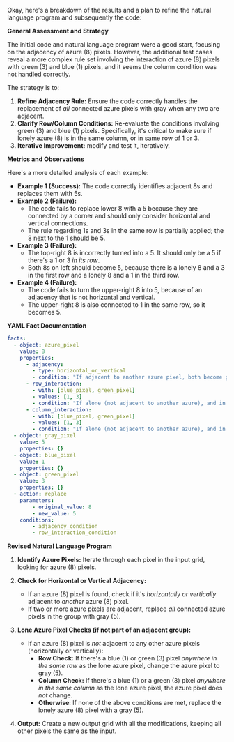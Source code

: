 Okay, here's a breakdown of the results and a plan to refine the natural language program and subsequently the code:

**General Assessment and Strategy**

The initial code and natural language program were a good start, focusing on the adjacency of azure (8) pixels. However, the additional test cases reveal a more complex rule set involving the interaction of azure (8) pixels with green (3) and blue (1) pixels, and it seems the column condition was not handled correctly.

The strategy is to:

1.  **Refine Adjacency Rule:** Ensure the code correctly handles the replacement of *all* connected azure pixels with gray when any two are adjacent.
2.  **Clarify Row/Column Conditions:** Re-evaluate the conditions involving green (3) and blue (1) pixels. Specifically, it's critical to make sure if lonely azure (8) is in the same column, or in same row of 1 or 3.
3.  **Iterative Improvement:** modify and test it, iteratively.

**Metrics and Observations**

Here's a more detailed analysis of each example:

*   **Example 1 (Success):** The code correctly identifies adjacent 8s and replaces them with 5s.
*   **Example 2 (Failure):**
    *   The code fails to replace lower 8 with a 5 because they are connected by a corner and should only consider horizontal and vertical connections.
    *   The rule regarding 1s and 3s in the same row is partially applied; the 8 next to the 1 should be 5.
*   **Example 3 (Failure):**
    *   The top-right 8 is incorrectly turned into a 5. It should only be a 5 if there's a 1 or 3 *in its row*.
    *   Both 8s on left should become 5, because there is a lonely 8 and a 3 in the first row and a lonely 8 and a 1 in the third row.
*   **Example 4 (Failure):**
    *   The code fails to turn the upper-right 8 into 5, because of an adjacency that is not horizontal and vertical.
    *   The upper-right 8 is also connected to 1 in the same row, so it becomes 5.

**YAML Fact Documentation**


```yaml
facts:
  - object: azure_pixel
    value: 8
    properties:
      - adjacency:
        - type: horizontal_or_vertical
        - condition: "If adjacent to another azure pixel, both become gray."
      - row_interaction:
        - with: [blue_pixel, green_pixel]
        - values: [1, 3]
        - condition: "If alone (not adjacent to another azure), and in the same row as a blue (1) or green (3) pixel, it becomes gray (5)."
      - column_interaction:
        - with: [blue_pixel, green_pixel]
        - values: [1, 3]
        - condition: "If alone (not adjacent to another azure), and in same column as a blue(1) or green (3) pixel, it remains unchanged"
  - object: gray_pixel
    value: 5
    properties: {}
  - object: blue_pixel
    value: 1
    properties: {}
  - object: green_pixel
    value: 3
    properties: {}
  - action: replace
    parameters:
        - original_value: 8
        - new_value: 5
    conditions:
        - adjacency_condition
        - row_interaction_condition

```


**Revised Natural Language Program**

1.  **Identify Azure Pixels:** Iterate through each pixel in the input grid, looking for azure (8) pixels.

2.  **Check for Horizontal or Vertical Adjacency:**
    *   If an azure (8) pixel is found, check if it's *horizontally or vertically* adjacent to *another* azure (8) pixel.
    *   If two or more azure pixels are adjacent, replace *all* connected azure pixels in the group with gray (5).

3.  **Lone Azure Pixel Checks (if not part of an adjacent group):**
    *   If an azure (8) pixel is *not* adjacent to any other azure pixels (horizontally or vertically):
        *   **Row Check:** If there's a blue (1) or green (3) pixel *anywhere in the same row* as the lone azure pixel, change the azure pixel to gray (5).
        *   **Column Check:** If there's a blue (1) or a green (3) pixel *anywhere in the same column* as the lone azure pixel, the azure pixel does *not* change.
        *   **Otherwise**: If none of the above conditions are met, replace the lonely azure (8) pixel with a gray (5).

4.  **Output:** Create a new output grid with all the modifications, keeping all other pixels the same as the input.
